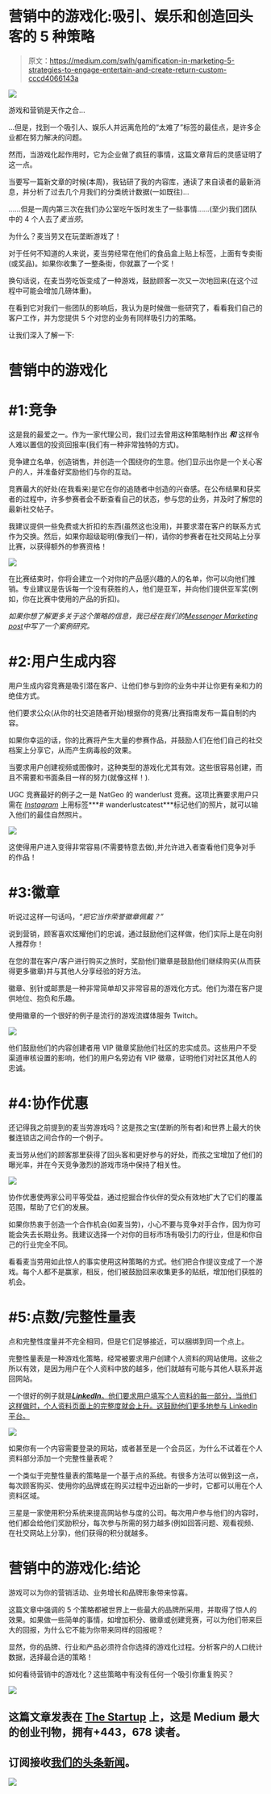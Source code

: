 # 营销中的游戏化:吸引、娱乐和创造回头客的 5 种策略

> 原文：<https://medium.com/swlh/gamification-in-marketing-5-strategies-to-engage-entertain-and-create-return-custom-cccd4066143a>

![](img/60ade5f43e167fd94c1f0237b343ae12.png)

游戏和营销是天作之合…

…但是，找到一个吸引人、娱乐人并远离危险的“太难了”标签的最佳点，是许多企业都在努力解决的问题。

然而，当游戏化起作用时，它为企业做了疯狂的事情，这篇文章背后的灵感证明了这一点。

当要写一篇新文章的时候(本周)，我钻研了我的内容库，通读了来自读者的最新消息，并分析了过去几个月我们的分类统计数据(一如既往)…

……但是一周内第三次在我们办公室吃午饭时发生了一些事情……(至少)我们团队中的 4 个人去了*麦当劳*。

为什么？麦当劳又在玩垄断游戏了！

对于任何不知道的人来说，麦当劳经常在他们的食品盒上贴上标签，上面有专卖街(或奖品)。如果你收集了一整条街，你就赢了一个奖！

换句话说，在麦当劳吃饭变成了一种游戏，鼓励顾客一次又一次地回来(在这个过程中可能会增加几磅体重)。

在看到它对我们一些团队的影响后，我认为是时候做一些研究了，看看我们自己的客户工作，并为您提供 5 个对您的业务有同样吸引力的策略。

让我们深入了解一下:

# 营销中的游戏化

# #1:竞争

这是我的最爱之一。作为一家代理公司，我们过去曾用这种策略制作出 ***和*** 这样令人难以置信的投资回报率(我们有一种非常独特的方式)。

竞争建立名单，创造销售，并创造一个围绕你的生意。他们显示出你是一个关心客户的人，并准备好奖励他们与你的互动。

竞赛最大的好处(在我看来)是它在你的追随者中创造的兴奋感。在公布结果和获奖者的过程中，许多参赛者会不断查看自己的状态，参与您的业务，并及时了解您的最新社交帖子。

我建议提供一些免费或大折扣的东西(虽然这也没用)，并要求潜在客户的联系方式作为交换。然后，如果你超级聪明(像我们一样)，请你的参赛者在社交网站上分享比赛，以获得额外的参赛资格！

![](img/39fc441e5b2720673815300de9a0bbff.png)

在比赛结束时，你将会建立一个对你的产品感兴趣的人的名单，你可以向他们推销。专业建议是告诉每一个没有获胜的人，他们是亚军，并向他们提供亚军奖(例如，你在比赛中使用的产品的折扣)。

*如果你想了解更多关于这个策略的信息，我已经在我们的*[*Messenger Marketing post*](https://www.einsteinmarketer.com/messenger-marketing/)*中写了一个案例研究。*

# #2:用户生成内容

用户生成内容竞赛是吸引潜在客户、让他们参与到你的业务中并让你更有亲和力的绝佳方式。

他们要求公众(从你的社交追随者开始)根据你的竞赛/比赛指南发布一篇自制的内容。

如果你幸运的话，你的比赛将产生大量的参赛作品，并鼓励人们在他们自己的社交档案上分享它，从而产生病毒般的效果。

当要求用户创建视频或图像时，这种类型的游戏化尤其有效。这些很容易创建，而且不需要和书面条目一样的努力(就像这样！).

UGC 竞赛最好的例子之一是 NatGeo 的 wanderlust 竞赛。这项比赛要求用户只需在 [*Instagram*](http://instagram.com/einsteinmarketer) 上用标签***# wanderlustcatest***标记他们的照片，就可以输入他们的最佳自然照片。

![](img/c301de641909506f5b5f0aac98120864.png)

这使得用户进入变得非常容易(不需要特意去做),并允许进入者查看他们竞争对手的作品！

# #3:徽章

听说过这样一句话吗，*“把它当作荣誉徽章佩戴？”*

说到营销，顾客喜欢炫耀他们的忠诚，通过鼓励他们这样做，他们实际上是在向别人推荐你！

在您的潜在客户/客户进行购买之旅时，奖励他们徽章是鼓励他们继续购买(从而获得更多徽章)并与其他人分享经验的好方法。

徽章、别针或邮票是一种非常简单却又非常容易的游戏化方式。他们为潜在客户提供地位、抱负和乐趣。

使用徽章的一个很好的例子是流行的游戏流媒体服务 Twitch。

![](img/c2ad9830107e14f5180c587acd88f0ed.png)

他们鼓励他们的内容创建者用 VIP 徽章奖励他们社区的忠实成员。这些用户不受渠道审核设置的影响，他们的用户名旁边有 VIP 徽章，证明他们对社区其他人的忠诚。

# #4:协作优惠

还记得我之前提到的麦当劳游戏吗？这是孩之宝(垄断的所有者)和世界上最大的快餐连锁店之间合作的一个例子。

麦当劳从他们的顾客那里获得了回头客和更好参与的好处，而孩之宝增加了他们的曝光率，并在今天竞争激烈的游戏市场中保持了相关性。

![](img/cb547fd9367267099917cce9bfeb4064.png)

协作优惠使两家公司平等受益，通过挖掘合作伙伴的受众有效地扩大了它们的覆盖范围，帮助了它们的发展。

如果你热衷于创造一个合作机会(如麦当劳)，小心不要与竞争对手合作，因为你可能会失去长期业务。我建议选择一个对你的目标市场有吸引力的行业，但是和你自己的行业完全不同。

看看麦当劳用如此惊人的事实使用这种策略的方式。他们把合作提议变成了一个游戏。每个人都不是赢家，相反，他们被鼓励回来收集更多的贴纸，增加他们获胜的机会。

# #5:点数/完整性量表

点和完整性度量并不完全相同，但是它们足够接近，可以捆绑到同一个点上。

完整性量表是一种游戏化策略，经常被要求用户创建个人资料的网站使用。这些之所以有效，是因为用户在个人资料中放的越多，他们就越有可能与其他人联系并返回网站。

一个很好的例子就是[***LinkedIn***。他们要求用户填写个人资料的每一部分，当他们这样做时，个人资料页面上的完整度就会上升。这鼓励他们更多地参与 LinkedIn 平台。](https://www.linkedin.com/company/einsteinmarketer/)

![](img/a9d39cc098908d51533eb11514c9fc03.png)

如果你有一个内容需要登录的网站，或者甚至是一个会员区，为什么不试着在个人资料部分添加一个完整性量表呢？

一个类似于完整性量表的策略是一个基于点的系统。有很多方法可以做到这一点，每次顾客购买、使用你的品牌或在购买过程中迈出新的一步时，它都可以用在个人资料区域。

三星是一家使用积分系统来提高网站参与度的公司。每次用户参与他们的内容时，他们都会给他们奖励积分，每次参与所需的努力越多(例如回答问题、观看视频、在社交网站上分享)，他们获得的积分就越多。

# 营销中的游戏化:结论

游戏可以为你的营销活动、业务增长和品牌形象带来惊喜。

这篇文章中强调的 5 个策略都被世界上一些最大的品牌所采用，并取得了惊人的效果。如果做一些简单的事情，如增加积分、徽章或创建竞赛，可以为他们带来巨大的回报，为什么它不能为你带来同样的回报呢？

显然，你的品牌、行业和产品必须符合你选择的游戏化过程。分析客户的人口统计数据，选择最合适的策略！

如何看待营销中的游戏化？这些策略中有没有任何一个吸引你重复购买？

[![](img/308a8d84fb9b2fab43d66c117fcc4bb4.png)](https://medium.com/swlh)

## 这篇文章发表在 [The Startup](https://medium.com/swlh) 上，这是 Medium 最大的创业刊物，拥有+443，678 读者。

## 订阅接收[我们的头条新闻](https://growthsupply.com/the-startup-newsletter/)。

[![](img/b0164736ea17a63403e660de5dedf91a.png)](https://medium.com/swlh)